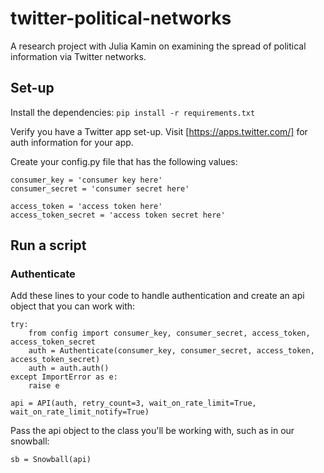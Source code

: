 # twitter-political-networks
A research project with Julia Kamin on examining the spread of political information via Twitter networks.

## Set-up

Install the dependencies:
```pip install -r requirements.txt```

Verify you have a Twitter app set-up. Visit [https://apps.twitter.com/] for auth information for your app.

Create your config.py file that has the following values:
```
consumer_key = 'consumer key here'
consumer_secret = 'consumer secret here'

access_token = 'access token here'
access_token_secret = 'access token secret here'
```

## Run a script

### Authenticate

Add these lines to your code to handle authentication and create an api object that you can work with:
```
try:
	from config import consumer_key, consumer_secret, access_token, access_token_secret
	auth = Authenticate(consumer_key, consumer_secret, access_token, access_token_secret)
	auth = auth.auth()
except ImportError as e:
	raise e

api = API(auth, retry_count=3, wait_on_rate_limit=True, wait_on_rate_limit_notify=True)
```

Pass the api object to the class you'll be working with, such as in our snowball:
```
sb = Snowball(api)
```